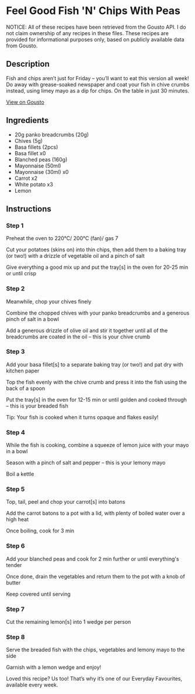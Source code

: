 # Feel Good Fish 'N' Chips With Peas

NOTICE: All of these recipes have been retrieved from the Gousto API. I do not claim ownership of any recipes in these files. These recipes are provided for informational purposes only, based on publicly available data from Gousto.

## Description

Fish and chips aren’t just for Friday – you’ll want to eat this version all week! Do away with grease-soaked newspaper and coat your fish in chive crumbs instead, using limey mayo as a dip for chips. On the table in just 30 minutes.

[View on Gousto](https://www.gousto.co.uk/recipes/cookbook/feel-good-fish-n-chips-with-peas)

## Ingredients

- 20g panko breadcrumbs (20g)
- Chives (5g)
- Basa fillets (2pcs)
- Basa fillet x0
- Blanched peas (160g)
- Mayonnaise (50ml)
- Mayonnaise (30ml) x0
- Carrot x2
- White potato x3
- Lemon

## Instructions


### Step 1

Preheat the oven to 220°C/ 200°C (fan)/ gas 7

Cut your potatoes (skins on) into thin chips, then add them to a baking tray (or two!) with a drizzle of vegetable oil and a pinch of salt

Give everything a good mix up and put the tray[s] in the oven for 20-25 min or until crisp


### Step 2

Meanwhile, chop your chives finely

Combine the chopped chives with your panko breadcrumbs and a generous pinch of salt in a bowl

Add a generous drizzle of olive oil and stir it together until all of the breadcrumbs are coated in the oil – this is your chive crumb


### Step 3

Add your basa fillet[s] to a separate baking tray (or two!) and pat dry with kitchen paper

Top the fish evenly with the chive crumb and press it into the fish using the back of a spoon

Put the tray[s] in the oven for 12-15 min or until golden and cooked through – this is your breaded fish

Tip: Your fish is cooked when it turns opaque and flakes easily!


### Step 4

While the fish is cooking, combine a squeeze of<span class="text-danger"> </span>lemon juice with your mayo in a bowl

Season with a pinch of salt and pepper – this is your lemony mayo

Boil a kettle


### Step 5

Top, tail, peel and chop your carrot[s] into batons

Add the carrot batons to a pot with a lid, with plenty of boiled water over a high heat

Once boiling, cook for 3 min


### Step 6

Add your blanched peas and cook for 2 min further or until everything's tender

Once done, drain the vegetables and return them to the pot with a knob of butter

Keep covered until serving


### Step 7

Cut the remaining lemon[s] into 1 wedge per person

### Step 8

Serve the breaded fish with the chips, vegetables and lemony mayo to the side

Garnish with a lemon wedge and enjoy!

<span class="text-danger">Loved this recipe? Us too! That’s why it’s one of our Everyday Favourites, available every week.</span>

